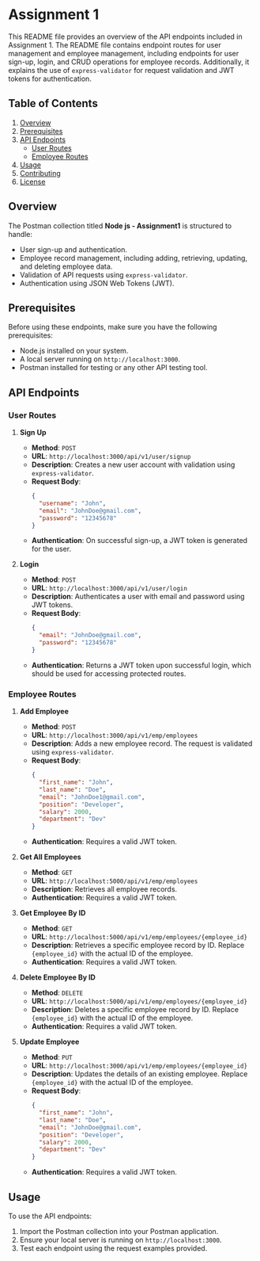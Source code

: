 # Assignment 1

This README file provides an overview of the API endpoints included in Assignment 1. The README file contains endpoint routes for user management and employee management, including endpoints for user sign-up, login, and CRUD operations for employee records. Additionally, it explains the use of `express-validator` for request validation and JWT tokens for authentication.

## Table of Contents

1. [Overview](#overview)
2. [Prerequisites](#prerequisites)
3. [API Endpoints](#api-endpoints)
   - [User Routes](#user-routes)
   - [Employee Routes](#employee-routes)
4. [Usage](#usage)
5. [Contributing](#contributing)
6. [License](#license)

## Overview

The Postman collection titled **Node js - Assignment1** is structured to handle:
- User sign-up and authentication.
- Employee record management, including adding, retrieving, updating, and deleting employee data.
- Validation of API requests using `express-validator`.
- Authentication using JSON Web Tokens (JWT).

## Prerequisites

Before using these endpoints, make sure you have the following prerequisites:
- Node.js installed on your system.
- A local server running on `http://localhost:3000`.
- Postman installed for testing or any other API testing tool.

## API Endpoints

### User Routes

1. **Sign Up**  
   - **Method**: `POST`  
   - **URL**: `http://localhost:3000/api/v1/user/signup`  
   - **Description**: Creates a new user account with validation using `express-validator`.  
   - **Request Body**:
     ```json
     {
       "username": "John",
       "email": "JohnDoe@gmail.com",
       "password": "12345678"
     }
     ```
   - **Authentication**: On successful sign-up, a JWT token is generated for the user.

2. **Login**  
   - **Method**: `POST`  
   - **URL**: `http://localhost:3000/api/v1/user/login`  
   - **Description**: Authenticates a user with email and password using JWT tokens.  
   - **Request Body**:
     ```json
     {
       "email": "JohnDoe@gmail.com",
       "password": "12345678"
     }
     ```
   - **Authentication**: Returns a JWT token upon successful login, which should be used for accessing protected routes.

### Employee Routes

1. **Add Employee**  
   - **Method**: `POST`  
   - **URL**: `http://localhost:3000/api/v1/emp/employees`  
   - **Description**: Adds a new employee record. The request is validated using `express-validator`.  
   - **Request Body**:
     ```json
     {
       "first_name": "John",
       "last_name": "Doe",
       "email": "JohnDoe1@gmail.com",
       "position": "Developer",
       "salary": 2000,
       "department": "Dev"
     }
     ```
   - **Authentication**: Requires a valid JWT token.

2. **Get All Employees**  
   - **Method**: `GET`  
   - **URL**: `http://localhost:5000/api/v1/emp/employees`  
   - **Description**: Retrieves all employee records.
   - **Authentication**: Requires a valid JWT token.

3. **Get Employee By ID**  
   - **Method**: `GET`  
   - **URL**: `http://localhost:5000/api/v1/emp/employees/{employee_id}`  
   - **Description**: Retrieves a specific employee record by ID. Replace `{employee_id}` with the actual ID of the employee.
   - **Authentication**: Requires a valid JWT token.

4. **Delete Employee By ID**  
   - **Method**: `DELETE`  
   - **URL**: `http://localhost:5000/api/v1/emp/employees/{employee_id}`  
   - **Description**: Deletes a specific employee record by ID. Replace `{employee_id}` with the actual ID of the employee.
   - **Authentication**: Requires a valid JWT token.

5. **Update Employee**  
   - **Method**: `PUT`  
   - **URL**: `http://localhost:3000/api/v1/emp/employees/{employee_id}`  
   - **Description**: Updates the details of an existing employee. Replace `{employee_id}` with the actual ID of the employee.  
   - **Request Body**:
     ```json
     {
       "first_name": "John",
       "last_name": "Doe",
       "email": "JohnDoe@gmail.com",
       "position": "Developer",
       "salary": 2000,
       "department": "Dev"
     }
     ```
   - **Authentication**: Requires a valid JWT token.

## Usage

To use the API endpoints:
1. Import the Postman collection into your Postman application.
2. Ensure your local server is running on `http://localhost:3000`.
3. Test each endpoint using the request examples provided.
